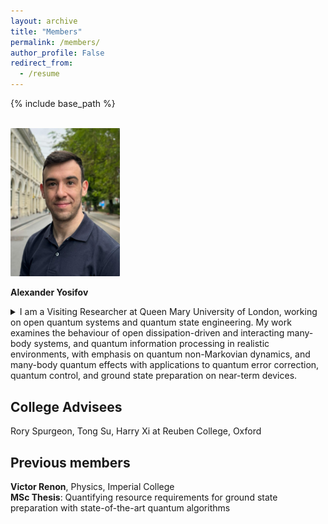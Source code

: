 ```yaml
---
layout: archive
title: "Members"
permalink: /members/
author_profile: False
redirect_from:
  - /resume
---
```


{% include base_path %}

 

<br>
<img src="/images/Alexander.jpg" alt="Description" style="border-radius: 1px; box-shadow: 0 0px 1px rgba(0, 0, 0, 0.02); border: 0px solid #ccc; width: 175px;">

**Alexander Yosifov**<br>
<details>
  <summary>I am a Visiting Researcher at Queen Mary University of London, working on open quantum systems and quantum state engineering. My work examines the behaviour of open dissipation-driven and interacting many-body systems, and quantum information processing in realistic environments, with emphasis on quantum non-Markovian dynamics, and many-body quantum effects with applications to quantum error correction, quantum control, and ground state preparation on near-term devices.</summary><br>
Previously, I was a Researcher at the Hong Kong Research Center of Huawei, where I developed quantum-based algorithms for optimization. Prior to that, I was working with Prof. Vlatko Vedral at the University of Oxford, focusing on quantum collision models for steady-state preparation and error mitigation.<br>
</details>



<h2>College Advisees</h2>

Rory Spurgeon, Tong Su, Harry Xi at Reuben College, Oxford

<h2>Previous members</h2>

**Victor Renon**, Physics, Imperial College<br>
**MSc Thesis**: Quantifying resource requirements for ground state preparation with state-of-the-art quantum algorithms


 
